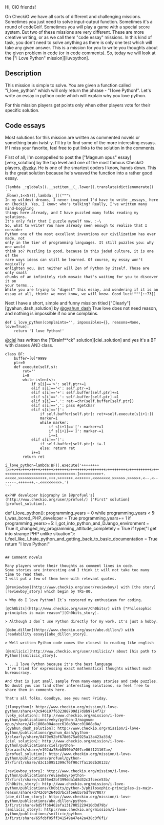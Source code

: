 Hi, CiO friends!

On CheckiO we have all sorts of different and challenging missions. Sometimes you just need to solve input-output function.
Sometimes it's a round of codeGolf. Sometimes you will play a game with a special score system.
But two of these missions are very different. These are more creative writing, or as we call them "code essay" missions.
In this kind of task, you don't need to solve anything as there is only one test which will take any given answer.
This is a mission for you to write you thoughts about the given problem in code (or in code comments).
So, today we will look at the ["I Love Python" mission][iluvpython].

## Description

This mission is simple to solve.
You are given a function called "i_love_python" which will only return the phrase - "I love Python!".
Let's write an essay in python code which will explain why you love python.

For this mission players get points only when other players vote for their specific solution.

## Code essays

Most solutions for this mission are written as commented novels or something brain twist-y.
I'll try to find some of the more interesting essays. If I miss your favorite, feel free to put links to the solution in the comments.

First of all, I'm comppelled to post the ["Magnum opus" essay][veky_solution]
by the top level and one of the most famous CheckiO players, [@veky](http://www.checkio.org/user/veky/).
He is one of the smartest coders I know, hands down.
This is the great solution because he's weaved the function into a rather good essay.

```
(lambda _:globals().__setitem__(_.lower().translate(dict(enumerate(( '_'
,None),1<<5))),lambda:_))("""\
In my wildest dreams, I never imagined I'd have to write _essays_ here
on CheckiO. Yes, I know: who's talking? Really, I've written many mind-boggling
things here already, and I have puzzled many folks reading my solutions.
It's only fair that I puzzle myself now. :-\
So, what to write? You have already seen enough to realize that I consider
Python one of the most excellent inventions our civilization has ever made, not
only in the tier of programming languages. It still puzzles you: why one would
think so? Puzzling is good, because in this jaded culture, it is one of the
rare ways ideas can still be learned. Of course, my essay won't magically
enlighten you. But neither will Zen of Python by itself. Those are only small
chunks of an infinitely rich mosaic that's waiting for you to discover it on
your terms...
While you are trying to "digest" this essay, and wondering if it is an
essay at all, think: we must know, we will know. Good luck!"""[::73])
```

Next I have a short, simple and funny mission titled ["Clearly"][gyahun_dash_solution] by [@gyahun_dash](http://www.checkio.org/user/gyahun_dash/)
True love does not need reason, and nothing is impossible if no one complains.

```
def i_love_python(complaints='', impossibles={}, reasons=None, love=True):
    return 'I love Python!'
```

[@ciel](http://www.checkio.org/user/ciel/) has written the ["Brainf\*\*ck" solution][ciel_solution] and yes it's a BF with classes AND class.

```
class BF:
    buffer=[0]*9999
    ptr=0
    def execute(self,s):
        ret=''
        i=0
        while i<len(s):
            if s[i]=='>': self.ptr+=1
            elif s[i]=='<': self.ptr-=1
            elif s[i]=='+': self.buffer[self.ptr]+=1
            elif s[i]=='-': self.buffer[self.ptr]-=1
            elif s[i]=='.': ret+=chr(self.buffer[self.ptr])
            elif s[i]==',': pass #getchar
            elif s[i]=='[':
                if self.buffer[self.ptr]: ret+=self.execute(s[i+1:])
                marker=1
                while marker:
                    if s[i+1]=='[': marker+=1
                    if s[i+1]==']': marker-=1
                    i+=1
            elif s[i]==']':
                if self.buffer[self.ptr]: i=-1
                else: return ret
            i+=1
        return ret
​
i_love_python=lambda:BF().execute('++++++++[>>+>++>+++>++++>+++++>++++++>+++++++>++++++++>+++++++++>++++++++++>+++++++++++>++++++++++++>+++++++++++++>++++++++++++++>+++++++++++++++>++++++++++++++++>+++++++++++++++++>++++++++++++++++++>+++++++++++++++++++>++++++++++++++++++++>+++++++++++++++++++++>++++++++++++++++++++++>+++++++++++++++++++++++>++++++++++++++++++++++++>+++++++++++++++++++++++++>++++++++++++++++++++++++++>+++++++++++++++++++++++++++>++++++++++++++++++++++++++++>+++++++++++++++++++++++++++++>++++++++++++++++++++++++++++++>+++++++++++++++++++++++++++++++<<<<<<<<<<<<<<<<<<<<<<<<<<<<<<<<-]>>>>>>>>>>+.<<<<<.>>>>>>>>>++++.+++.>++++++.<<+++++.<<<<<<<<.>>>>>>.>>>>>+.<--.<-------.+++++++.-.<<<<<<<<<+.')
​```

exPHP developer biography in [@profuel's](http://www.checkio.org/user/profuel/) ["First" solution][profuel_solution].

```
def i_love_python():
    programming_years = 0
    while programming_years < 5:
        I_was_bored_PHP_developer = True
        programming_years+= 1
    if programming_years>=5:
        I_got_into_python_and_DJango_environment = True
        it_changed_my_programming_attitude_completely = True
        if type("I get into strange PHP unlike situation"):
            I_feel_like_I_hate_python_and_getting_back_to_basic_documentation = True
    return "I love Python!"
```

## Comment novels

Many players wrote their thoughts as comment lines in code.
Some stories are interesting and I think it will not take too many time to read them.
I will put a few of them here with relevant quotes.

[@reviewboy](http://www.checkio.org/user/reviewboy/) with [the story][reviewboy_story] which begin by TRS-80.

> Why do I love Python? It`s restored my enthusiasm for coding.

[@Ch0bits](http://www.checkio.org/user/Ch0bits/) with ["Philosophic principles is main reason"][Ch0bits_story].

> Although I don`t use Python directly for my work. It's just a hobby.

[@abe.dillon](http://www.checkio.org/user/abe.dillon/) with [readability essay][abe_dillon_story].

> Well written Python code comes the closest to reading like english

[@smilicic](http://www.checkio.org/user/smilicic/) about [his path to Python][smilicic_story].

> ...I love Python because it's the best language
 I've tried for expressing exact mathematical thoughts without much bureaucracy.

And that is just small sample from many-many stories and code puzzles.
No doubt you can find other interesting solutions, so feel free to share them in comments here.

That's all folks. Goodbye, see you next Friday.

[iluvpython]: http://www.checkio.org/mission/i-love-python/share/43c946197f632388709d17d8b9714f72/
[veky_solution]: http://www.checkio.org/mission/i-love-python/publications/veky/python-3/magnum-opus/share/47e1808a004aeec610a39acc01808e8a/
[gyahun_dash_solution]: http://www.checkio.org/mission/i-love-python/publications/gyahun_dash/python-3/clearly/share/8479e92bf678d675a6925a13a423a33d/
[ciel_solution]: http://www.checkio.org/mission/i-love-python/publications/ciel/python-3/brainfk/share/e192da78eb8590b7407ce06f121167ae/
[profuel_solution]: http://www.checkio.org/mission/i-love-python/publications/profuel/python-27/first/share/d3c150951399cf6f90c7fa1102b30132/

[reviewboy_story]: http://www.checkio.org/mission/i-love-python/publications/reviewboy/python-27/first/share/c18f6e42bf399dda1d8d32c3fcece53b/
[Ch0bits_story]: http://www.checkio.org/mission/i-love-python/publications/Ch0bits/python-3/philosophic-principles-is-main-reason/share/d742c042640d7bcaf5e6b576df997007/
[abe_dillon_story]: http://www.checkio.org/mission/i-love-python/publications/abe.dillon/python-3/first/share/bd5ffbb462efa1317005229410d3d79b/
[smilicic_story]: http://www.checkio.org/mission/i-love-python/publications/smilicic/python-3/first/share/65fcbf05ff341549a47e42a438c3f6f1/
